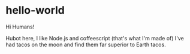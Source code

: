 hello-world
============

Hi Humans!

Hubot here, I like Node.js and coffeescript (that's what I'm made of)
I've had tacos on the moon and find them far superior to Earth tacos.
